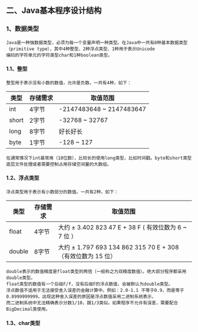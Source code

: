 ## 二、Java基本程序设计结构
### 1、数据类型
    Java是一种强数据类型，必须为每一个变量声明一种类型。在Java中一共有8种基本数据类型（primitive type），其中4种整型、2种浮点类型、1种用于表示Unicode
    编码的字符单元的字符类型char和1种boolean类型。
    
#### 1.1、整型
    整型用于表示没有小数的数值，允许是负数。一共有4种，如下：
    
类型 | 存储需求 | 取值范围
---- | ------ | --------------
int | 4字节 | -2147483648 ~ 2147483647
short | 2字节 | -32768 ~ 32767
long | 8字节 | 好长好长
byte | 1字节 | -128 ~ 127
    在通常情况下int最常用（10位数），比较长的使用long类型，比如时间戳。byte和short类型底层文件处理或者需要控制占用存储空间量的大数组。
    
#### 1.2、浮点类型
    浮点类型用于表示有小数部分的数值。一共有2种，如下：
    
类型 | 存储需求 | 取值范围
---- | ------ | --------------
float | 4字节 | 大约 ± 3.402 823 47 E + 38 F ( 有效位数为 6 ~ 7 位 ）
double | 8字节 | 大约 ± 1.797 693 134 862 315 70 E + 308 （有效位数为 15 位）

    double表示的数值精度是float类型的两倍（一般称之为双精度数值）。绝大部分程序都采用double类型。
    float类型的数值有一个后缀F/f，没有后缀F的浮点数值，会被默认为double类型。
    浮点数值不适用于无法接受舍入误差的金融计算中。例如：2.0-1.1 不等于0.9，而是等于0.8999999999，出现这种舍入误差的原因是浮点数值采用二进制系统表示，
    而二进制系统中无法精确表示分数1/10，跟1/3类似。如果程序不允许有误差，需要配合BigDecimal类使用。
    
#### 1.3、char类型
    
    
    
    
    
    
    
    
    
    
    
    
    
    
    
    
    
    
    
    
    
    
    
    
    
    